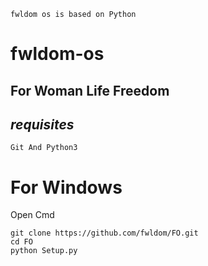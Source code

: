 ```
fwldom os is based on Python
```
# fwldom-os
## For Woman Life Freedom
## *requisites*
```
Git And Python3

```
# For Windows
Open Cmd
```
git clone https://github.com/fwldom/FO.git
cd FO
python Setup.py
```
